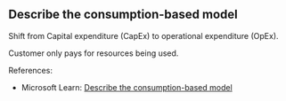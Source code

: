 ## Describe the consumption-based model

Shift from Capital expenditure (CapEx) to operational expenditure (OpEx).

Customer only pays for resources being used.

References:

* Microsoft Learn: [Describe the consumption-based model](https://learn.microsoft.com/en-us/training/modules/describe-cloud-compute/6-describe-consumption-based-model)
